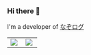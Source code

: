 ### Hi there 👋

I'm a developer of <a href="https://mystery-logger.com">なぞログ</a>

<table>
  <td valign="top">
    <a href="https://github.com/anuraghazra/github-readme-stats">
      <img align="left" src="https://github-readme-stats.vercel.app/api?username=KEY60228&count_private=true&show_icons=true&theme=tokyonight">
    </a>
  </td>
  <td valign="top">
    <a href="https://github.com/anuraghazra/github-readme-stats">
      <img align="left" src="https://github-readme-stats.vercel.app/api/top-langs/?username=KEY60228&layout=compact&theme=tokyonight">
    </a>
  </td>
</table>

<!--
**KEY60228/KEY60228** is a ✨ _special_ ✨ repository because its `README.md` (this file) appears on your GitHub profile.

Here are some ideas to get you started:

- 🔭 I’m currently working on ...
- 🌱 I’m currently learning ...
- 👯 I’m looking to collaborate on ...
- 🤔 I’m looking for help with ...
- 💬 Ask me about ...
- 📫 How to reach me: ...
- 😄 Pronouns: ...
- ⚡ Fun fact: ...
-->
